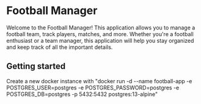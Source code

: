# Football Manager

Welcome to the Football Manager! This application allows you to manage a football team, track
players, matches, and more. Whether you're a football enthusiast or a team manager, this application will help you stay
organized and keep track of all the important details.

## Getting started

Create a new docker instance with "docker run -d --name football-app -e POSTGRES_USER=postgres -e
POSTGRES_PASSWORD=postgres -e POSTGRES_DB=postgres -p 5432:5432 postgres:13-alpine"


